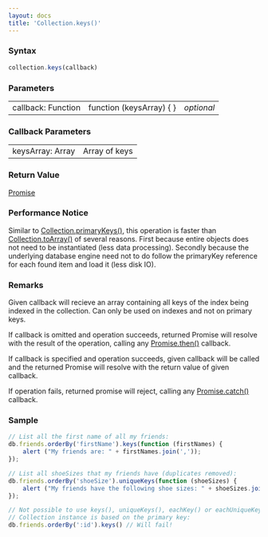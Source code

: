 ```yaml
---
layout: docs
title: 'Collection.keys()'
---
```


### Syntax

```javascript
collection.keys(callback)
```

### Parameters

<table>
<tr><td>callback: Function</td><td>function (keysArray) { }</td><td><i>optional</i></td></tr>
</table>

### Callback Parameters

<table>
<tr><td>keysArray: Array</td><td>Array of keys</td></tr>
</table>

### Return Value

[Promise](/docs/Promise/Promise)

### Performance Notice

Similar to [Collection.primaryKeys()](/docs/Collection/Collection.primaryKeys()), this operation is faster than [Collection.toArray()](/docs/Collection/Collection.toArray()) of several reasons. First because entire objects does not need to be instantiated (less data processing). Secondly because the underlying database engine need not to do follow the primaryKey reference for each found item and load it (less disk IO).

### Remarks

Given callback will recieve an array containing all keys of the index being indexed in the collection. Can only be used on indexes and not on primary keys.

If callback is omitted and operation succeeds, returned Promise will resolve with the result of the operation, calling any [Promise.then()](/docs/Promise/Promise.then()) callback.

If callback is specified and operation succeeds, given callback will be called and the returned Promise will resolve with the return value of given callback.

If operation fails, returned promise will reject, calling any [Promise.catch()](/docs/Promise/Promise.catch()) callback.

### Sample

```javascript
// List all the first name of all my friends:
db.friends.orderBy('firstName').keys(function (firstNames) {
    alert ("My friends are: " + firstNames.join(','));
});

// List all shoeSizes that my friends have (duplicates removed):
db.friends.orderBy('shoeSize').uniqueKeys(function (shoeSizes) {
    alert ("My friends have the following shoe sizes: " + shoeSizes.join(','));
});

// Not possible to use keys(), uniqueKeys(), eachKey() or eachUniqueKey() when
// Collection instance is based on the primary key:
db.friends.orderBy(':id').keys() // Will fail!
```
